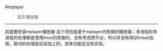 #mplayer
> 音乐播放器
-----------------
前提要安装mplayer播放器
这个项目是基于mplayer内核做的播放器；多线程和多进程的处理都是使用linux的库做的，没有考虑跨平台，所以并没有用Qthread去做，歌词的处理是后续加上的，具体功能还没有实现。
